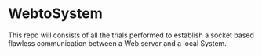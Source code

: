 # WebtoSystem
This repo will consists of all the trials performed to establish a socket based flawless communication between a Web server and a local System.
